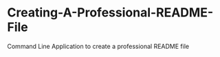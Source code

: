 # Creating-A-Professional-README-File
Command Line Application to create a professional README file
